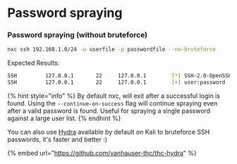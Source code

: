 # Password spraying

### Password spraying (without bruteforce)

```bash
nxc ssh 192.168.1.0/24 -u userfile -p passwordfile --no-bruteforce
```

Expected Results:

```bash
SSH         127.0.0.1       22     127.0.0.1        [*] SSH-2.0-OpenSSH_8.2p1 Debian-4
SSH         127.0.0.1       22     127.0.0.1        [+] user:password
```

{% hint style="info" %}
By default nxc, will exit after a successful login is found. Using the `--continue-on-success` flag will continue spraying even after a valid password is found. Useful for spraying a single password against a large user list.
{% endhint %}

You can also use [Hydra](https://github.com/vanhauser-thc/thc-hydra) available by default on Kali to bruteforce SSH passwords, it's faster and better :)

{% embed url="https://github.com/vanhauser-thc/thc-hydra" %}
